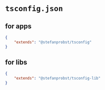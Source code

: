 # `tsconfig.json`

## for apps

```json
{
	"extends": "@stefanprobst/tsconfig"
}
```

## for libs

```json
{
	"extends": "@stefanprobst/tsconfig-lib"
}
```
